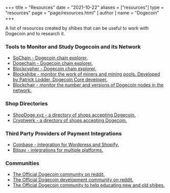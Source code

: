 +++
title = "Resources"
date = "2021-10-22"
aliases = ["resources"]
type = "resources"
page = "page/resources.html"
[ author ]
  name = "Dogecoin"
+++

A list of resources created by shibes that can be useful to work with Dogecoin and to research it.

### Tools to Monitor and Study Dogecoin and its Network
- [SoChain - Dogecoin chain explorer.](https://sochain.com/DOGE)
- [Dogechain - Dogecoin chain explorer.](https://dogechain.info/)
- [Blockcypher - Dogecoin chain explorer.](https://live.blockcypher.com/doge/)
- [Blockshibe - monitor the work of miners and mining pools. Developed by Patrick Lodder, Dogecoin Core developer.](https://blockshibe.net)
- [Blockchair - monitor the number and versions of Dogecoin nodes in the network.](https://blockchair.com/dogecoin/nodes)

### Shop Directories
- [ShopDoge.xyz - a directory of shops accepting Dogecoin.](https://shopdoge.xyz/)
- [Cryptwerk - a directory of shops accepting Dogecoin.](https://cryptwerk.com/pay-with/doge/)

### Third Party Providers of Payment Integrations
- [Coinbase - integration for Wordpress and Shopify.](https://commerce.coinbase.com/integrate)
- [Bitpay - integrations for multiple platforms.](https://bitpay.com/integrations/)

### Communities
- [The Official Dogecoin community on reddit.](https://reddit.com/r/dogecoin)
- [The Official Dogecoin development community on reddit.](https://reddit.com/r/dogecoindev)
- [The Official Dogecoin community to help educating new and old shibes.](https://reddit.com/r/dogeducation)
